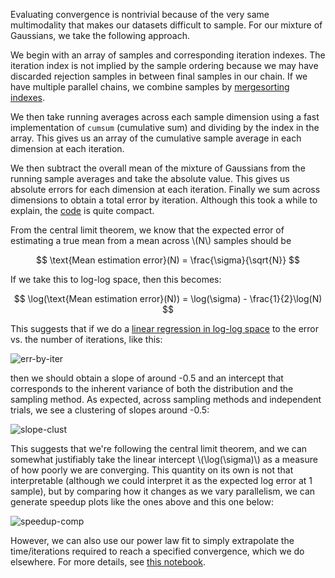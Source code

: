 Evaluating convergence is nontrivial because of the very same multimodality
that makes our datasets difficult to sample. For our mixture of Gaussians, we
take the following approach.

We begin with an array of samples and corresponding iteration indexes. The
iteration index is not implied by the sample ordering because we may have
discarded rejection samples in between final samples in our chain. If we have
multiple parallel chains, we combine samples by [mergesorting indexes](https://github.com/asross/cs205-project/blob/master/datasets/convergence_helpers.py#L27-L50).

We then take running averages across each sample dimension using a fast
implementation of `cumsum` (cumulative sum) and dividing by the index in the
array. This gives us an array of the cumulative sample average in each
dimension at each iteration.

We then subtract the overall mean of the mixture of Gaussians from the running
sample averages and take the absolute value. This gives us absolute errors for
each dimension at each iteration. Finally we sum across dimensions to obtain a
total error by iteration. Although this took a while to explain, the
[code](https://github.com/asross/cs205-project/blob/master/datasets/convergence_helpers.py#L4-L16)
is quite compact.

From the central limit theorem, we know that the expected error of estimating
a true mean from a mean across \\(N\\) samples should be

$$
\text{Mean estimation error}(N) = \frac{\sigma}{\sqrt{N}}
$$

If we take this to log-log space, then this becomes:

$$
\log(\text{Mean estimation error}(N)) = \log(\sigma) - \frac{1}{2}\log(N)
$$

This suggests that if we do a [linear regression in log-log
space](https://github.com/asross/cs205-project/blob/master/datasets/convergence_helpers.py#L18-L25)
to the error vs. the number of iterations, like this:

![err-by-iter](err-by-iter.png)

then we should obtain a slope of around -0.5 and an intercept that corresponds
to the inherent variance of both the distribution and the sampling method. As
expected, across sampling methods and independent trials, we see a clustering
of slopes around -0.5:

![slope-clust](slope-clust.png)

This suggests that we're following the central limit theorem, and we can
somewhat justifiably take the linear intercept \\(\log(\sigma)\\) as a measure
of how poorly we are converging. This quantity on its own is not that
interpretable (although we could interpret it as the expected log error at 1
sample), but by comparing how it changes as we vary parallelism, we can
generate speedup plots like the ones above and this one below:

![speedup-comp](speedup-comp.png)

However, we can also use our power law fit to simply extrapolate the
time/iterations required to reach a specified convergence, which we do
elsewhere. For more details, see [this notebook](https://github.com/asross/cs205-project/blob/master/datasets/scaling.ipynb).
